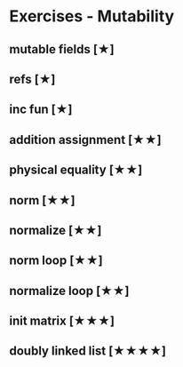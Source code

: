 # Exercises - Mutability
## mutable fields [★]

## refs [★]

## inc fun [★]

## addition assignment [★★]

## physical equality [★★]

## norm [★★]

## normalize [★★]

## norm loop [★★]

## normalize loop [★★]

## init matrix [★★★]

## doubly linked list [★★★★]
